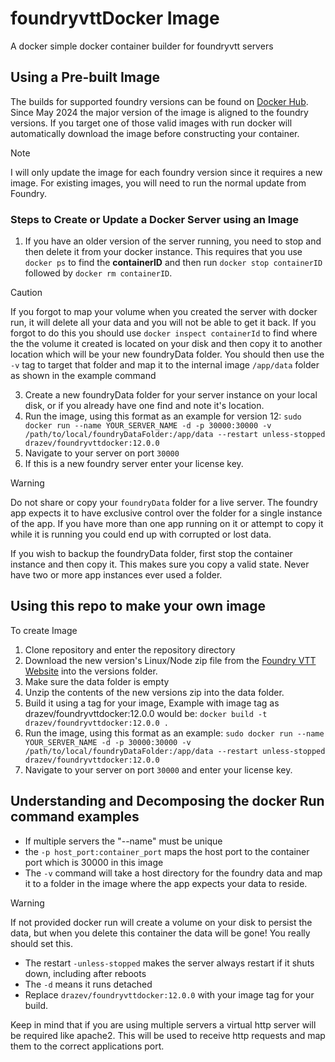 # foundryvttDocker Image
A docker simple docker container builder for foundryvtt servers

## Using a Pre-built Image
The builds for supported foundry versions can be found on [Docker Hub](https://hub.docker.com/r/drazev/foundryvttdocker/tags). Since May 2024 the major version of the image is aligned to the foundry versions.
If you target one of those valid images with run docker will automatically download the image before constructing your container.

> [!NOTE]
> I will only update the image for each foundry version since it requires a new image. For existing images, you will need to run the normal update from Foundry.
### Steps to Create or Update a Docker Server using an Image
1. If you have an older version of the server running, you need to stop and then delete it from your docker instance. This requires that you use `docker ps` to find the **containerID** and then run `docker stop containerID` followed by `docker rm containerID`.
> [!CAUTION]
> If you forgot to map your volume when you created the server with docker run, it will delete all your data and you will not be able to get it back. If you forgot to do this you should use `docker inspect containerId` to find where the the volume it created is located on your disk and then copy it to another location which will be your new foundryData folder. You should then use the `-v` tag to target that folder and map it to the internal image `/app/data` folder as shown in the example command
3. Create a new foundryData folder for your server instance on your local disk, or if you already have one find and note it's location. 
4. Run the image, using this format as an example for version 12: `sudo docker run --name YOUR_SERVER_NAME -d -p 30000:30000 -v /path/to/local/foundryDataFolder:/app/data --restart unless-stopped drazev/foundryvttdocker:12.0.0`
5. Navigate to your server on port `30000`
6. If this is a new foundry server enter your license key.

> [!WARNING]
> Do not share or copy your `foundryData` folder for a live server. The foundry app expects it to have exclusive control over the folder for a single instance of the app.
> If you have more than one app running on it or attempt to copy it while it is running you could end up with corrupted or lost data.
>
> If you wish to backup the foundryData folder, first stop the container instance and then copy it. This makes sure you copy a valid state. Never have two or more app instances ever used a folder.

## Using this repo to make your own image
To create Image
1. Clone repository and enter the repository directory
2. Download the new version's Linux/Node zip file from the [Foundry VTT Website](https://foundryvtt.com/community/drazev/licenses) into the versions folder.
3. Make sure the data folder is empty
4. Unzip the contents of the new versions zip into the data folder.
5. Build it using a tag for your image, Example with image tag as drazev/foundryvttdocker:12.0.0 would be: `docker build -t drazev/foundryvttdocker:12.0.0 .`
6. Run the image, using this format as an example: `sudo docker run --name YOUR_SERVER_NAME -d -p 30000:30000 -v /path/to/local/foundryDataFolder:/app/data --restart unless-stopped drazev/foundryvttdocker:12.0.0`
7. Navigate to your server on port `30000` and enter your license key.

## Understanding and Decomposing the docker Run command examples
- If multiple servers the "--name" must be unique
- the `-p host_port:container_port` maps the host port to the container port which is 30000 in this image
- The `-v` command will take a host directory for the foundry data and map it to a folder in the image where the app expects your data to reside.
> [!WARNING]
> If not provided docker run will create a volume on your disk to persist the data, but when you delete this container the data will be gone! You really should set this.
- The restart `-unless-stopped` makes the server always restart if it shuts down, including after reboots
- The `-d` means it runs detached
- Replace `drazev/foundryvttdocker:12.0.0` with your image tag for your build.

Keep in mind that if you are using multiple servers a virtual http server will be required like apache2. This will be used to receive http requests and map them to the correct applications port.


